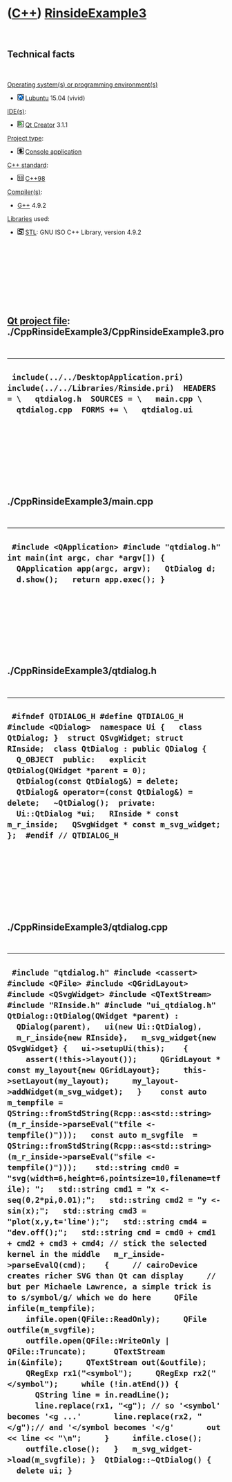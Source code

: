 
 

 

 

 

 

([C++](Cpp.md)) [RinsideExample3](CppRinsideExample3.md)
==========================================================

 

Technical facts
---------------

 

[Operating system(s) or programming environment(s)](CppOs.md)

-   ![Lubuntu](PicLubuntu.png) [Lubuntu](CppLubuntu.md) 15.04 (vivid)

[IDE(s)](CppIde.md):

-   ![Qt Creator](PicQtCreator.png) [Qt Creator](CppQtCreator.md) 3.1.1

[Project type](CppQtProjectType.md):

-   ![console](PicConsole.png) [Console
    application](CppConsoleApplication.md)

[C++ standard](CppStandard.md):

-   ![C++98](PicCpp98.png) [C++98](Cpp98.md)

[Compiler(s)](CppCompiler.md):

-   [G++](CppGpp.md) 4.9.2

[Libraries](CppLibrary.md) used:

-   ![STL](PicStl.png) [STL](CppStl.md): GNU ISO C++ Library, version
    4.9.2

 

 

 

 

 

[Qt project file](CppQtProjectFile.md): ./CppRinsideExample3/CppRinsideExample3.pro
------------------------------------------------------------------------------------

 

  ----------------------------------------------------------------------------------------------------------------------------------------------------------------------------
  ` include(../../DesktopApplication.pri) include(../../Libraries/Rinside.pri)  HEADERS = \   qtdialog.h  SOURCES = \   main.cpp \   qtdialog.cpp  FORMS += \   qtdialog.ui`
  ----------------------------------------------------------------------------------------------------------------------------------------------------------------------------

 

 

 

 

 

./CppRinsideExample3/main.cpp
-----------------------------

 

  -----------------------------------------------------------------------------------------------------------------------------------------------------------------------
  ` #include <QApplication> #include "qtdialog.h"  int main(int argc, char *argv[]) {   QApplication app(argc, argv);   QtDialog d;   d.show();   return app.exec(); }`
  -----------------------------------------------------------------------------------------------------------------------------------------------------------------------

 

 

 

 

 

./CppRinsideExample3/qtdialog.h
-------------------------------

 

  ----------------------------------------------------------------------------------------------------------------------------------------------------------------------------------------------------------------------------------------------------------------------------------------------------------------------------------------------------------------------------------------------------------------------------------------------------------------------
  ` #ifndef QTDIALOG_H #define QTDIALOG_H  #include <QDialog>  namespace Ui {   class QtDialog; }  struct QSvgWidget; struct RInside;  class QtDialog : public QDialog {   Q_OBJECT  public:   explicit QtDialog(QWidget *parent = 0);   QtDialog(const QtDialog&) = delete;   QtDialog& operator=(const QtDialog&) = delete;   ~QtDialog();  private:   Ui::QtDialog *ui;   RInside * const m_r_inside;   QSvgWidget * const m_svg_widget;  };  #endif // QTDIALOG_H`
  ----------------------------------------------------------------------------------------------------------------------------------------------------------------------------------------------------------------------------------------------------------------------------------------------------------------------------------------------------------------------------------------------------------------------------------------------------------------------

 

 

 

 

 

./CppRinsideExample3/qtdialog.cpp
---------------------------------

 

  ----------------------------------------------------------------------------------------------------------------------------------------------------------------------------------------------------------------------------------------------------------------------------------------------------------------------------------------------------------------------------------------------------------------------------------------------------------------------------------------------------------------------------------------------------------------------------------------------------------------------------------------------------------------------------------------------------------------------------------------------------------------------------------------------------------------------------------------------------------------------------------------------------------------------------------------------------------------------------------------------------------------------------------------------------------------------------------------------------------------------------------------------------------------------------------------------------------------------------------------------------------------------------------------------------------------------------------------------------------------------------------------------------------------------------------------------------------------------------------------------------------------------------------------------------------------------------------------------------------------------------------------------------------------------------------------------------------------------------------------------------------------------------------------------------------------------------------------------------------------------------------------------------------------------------------------
  ` #include "qtdialog.h" #include <cassert>  #include <QFile> #include <QGridLayout> #include <QSvgWidget> #include <QTextStream>  #include "RInside.h" #include "ui_qtdialog.h"  QtDialog::QtDialog(QWidget *parent) :   QDialog(parent),   ui(new Ui::QtDialog),   m_r_inside{new RInside},   m_svg_widget{new QSvgWidget} {   ui->setupUi(this);    {     assert(!this->layout());     QGridLayout * const my_layout{new QGridLayout};     this->setLayout(my_layout);     my_layout->addWidget(m_svg_widget);   }    const auto m_tempfile = QString::fromStdString(Rcpp::as<std::string>(m_r_inside->parseEval("tfile <- tempfile()")));   const auto m_svgfile  = QString::fromStdString(Rcpp::as<std::string>(m_r_inside->parseEval("sfile <- tempfile()")));    std::string cmd0 = "svg(width=6,height=6,pointsize=10,filename=tfile); ";   std::string cmd1 = "x <- seq(0,2*pi,0.01);";   std::string cmd2 = "y <- sin(x);";   std::string cmd3 = "plot(x,y,t='line');";   std::string cmd4 = "dev.off();";   std::string cmd = cmd0 + cmd1 + cmd2 + cmd3 + cmd4; // stick the selected kernel in the middle   m_r_inside->parseEvalQ(cmd);    {     // cairoDevice creates richer SVG than Qt can display     // but per Michaele Lawrence, a simple trick is to s/symbol/g/ which we do here     QFile infile(m_tempfile);     infile.open(QFile::ReadOnly);     QFile outfile(m_svgfile);     outfile.open(QFile::WriteOnly | QFile::Truncate);      QTextStream in(&infile);     QTextStream out(&outfile);     QRegExp rx1("<symbol");     QRegExp rx2("</symbol");     while (!in.atEnd()) {       QString line = in.readLine();       line.replace(rx1, "<g"); // so '<symbol' becomes '<g ...'       line.replace(rx2, "</g");// and '</symbol becomes '</g'       out << line << "\n";     }     infile.close();     outfile.close();   }   m_svg_widget->load(m_svgfile); }  QtDialog::~QtDialog() {   delete ui; }`
  ----------------------------------------------------------------------------------------------------------------------------------------------------------------------------------------------------------------------------------------------------------------------------------------------------------------------------------------------------------------------------------------------------------------------------------------------------------------------------------------------------------------------------------------------------------------------------------------------------------------------------------------------------------------------------------------------------------------------------------------------------------------------------------------------------------------------------------------------------------------------------------------------------------------------------------------------------------------------------------------------------------------------------------------------------------------------------------------------------------------------------------------------------------------------------------------------------------------------------------------------------------------------------------------------------------------------------------------------------------------------------------------------------------------------------------------------------------------------------------------------------------------------------------------------------------------------------------------------------------------------------------------------------------------------------------------------------------------------------------------------------------------------------------------------------------------------------------------------------------------------------------------------------------------------------------------

 

 

 

 

 

 


